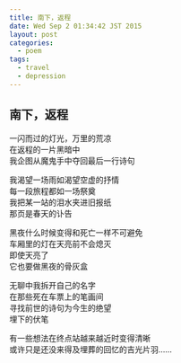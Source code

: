 ```yaml
---
title: 南下，返程
date: Wed Sep 2 01:34:42 JST 2015
layout: post
categories:
  - poem
tags:
  - travel
  - depression
---
```

## 南下，返程 ##
一闪而过的灯光，万里的荒凉  
在返程的一片黑暗中  
我企图从魔鬼手中夺回最后一行诗句  
 
我渴望一场雨如渴望空虚的抒情  
每一段旅程都如一场祭奠  
我把某一站的泪水夹进旧报纸  
那页是春天的讣告  
 
黑夜什么时候变得和死亡一样不可避免  
车厢里的灯在天亮前不会熄灭  
即使天亮了  
它也要做黑夜的骨灰盒  
 
无聊中我拆开自己的名字  
在那些死在车票上的笔画间  
寻找前世的诗句为今生的绝望  
埋下的伏笔  
 
有一些想法在终点站越来越近时变得清晰  
或许只是还没来得及埋葬的回忆的吉光片羽……  
